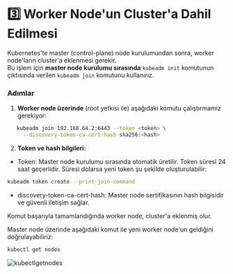 # 3️⃣ Worker Node'un Cluster'a Dahil Edilmesi

Kubernetes'te master (control-plane) node kurulumundan sonra, worker node'ların cluster'a eklenmesi gerekir.  
Bu işlem için **master node kurulumu sırasında** `kubeadm init` komutunun çıktısında verilen `kubeadm join` komutunu kullanırız.

### Adımlar

1. **Worker node üzerinde** (root yetkisi ile) aşağıdaki komutu çalıştırmamiz gerekiyor:

```bash
   kubeadm join 192.168.64.2:6443 --token <token> \
     --discovery-token-ca-cert-hash sha256:<hash>
````

2. **Token ve hash bilgileri:**

- Token: Master node kurulumu sırasında otomatik üretilir.
Token süresi 24 saat geçerlidir. Süresi dolarsa yeni token şu şekilde oluşturulabilir:

 ```bash
 kubeadm token create --print-join-command
 ```

- discovery-token-ca-cert-hash: Master node sertifikasının hash bilgisidir ve güvenli iletişim sağlar.

Komut başarıyla tamamlandığında worker node, cluster'a eklenmiş olur.

Master node üzerinde aşağıdaki komut ile yeni worker node'un geldiğini doğrulayabiliriz:

 ```bash 
kubectl get nodes
````
![kubectlgetnodes](.././img/image-2.png)